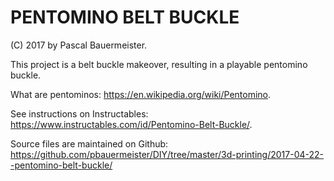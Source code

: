 # PENTOMINO BELT BUCKLE

(C) 2017 by Pascal Bauermeister.

This project is a belt buckle makeover, resulting in a playable pentomino buckle.

What are pentominos:
https://en.wikipedia.org/wiki/Pentomino.

See instructions on Instructables:
https://www.instructables.com/id/Pentomino-Belt-Buckle/.

Source files are maintained on Github:
https://github.com/pbauermeister/DIY/tree/master/3d-printing/2017-04-22--pentomino-belt-buckle/
